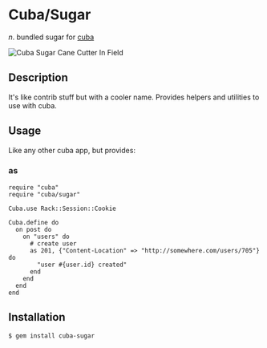 Cuba/Sugar
==========

_n_. bundled sugar for [cuba](https://github.com/soveran/cuba)

![Cuba Sugar Cane Cutter In Field](http://maynardswitzer.com/library/Cuba/2002CubaSugarCaneCutterInField.A.jpg)

Description
-----------

It's like contrib stuff but with a cooler name.
Provides helpers and utilities to use with cuba.

Usage
-----

Like any other cuba app, but provides:

### as

    require "cuba"
    require "cuba/sugar"

    Cuba.use Rack::Session::Cookie

    Cuba.define do
      on post do
        on "users" do
          # create user
          as 201, {"Content-Location" => "http://somewhere.com/users/705"} do
            "user #{user.id} created"
          end
        end
      end
    end

Installation
------------

    $ gem install cuba-sugar
